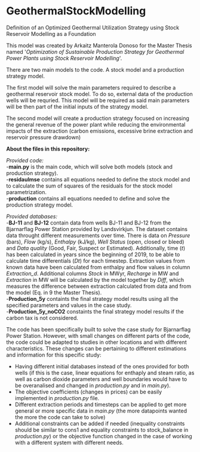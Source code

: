 # GeothermalStockModelling
Definition of an Optimized Geothermal Utilization Strategy using Stock Reservoir Modelling as a Foundation

This model was created by Arkaitz Manterola Donoso for the Master Thesis named '*Optimization of Sustainable Production Strategy for Geothermal Power Plants using Stock Reservoir Modelling*'. 

There are two main models to the code. A stock model and a production strategy model.

The first model will solve the main parameters required to describe a geothermal reservoir stock model. To do so, external data of the production wells will be requried. This model will be required as said main parameters will be then part of the initial inputs of the strategy model. 

The second model will create a production strategy focused on increasing the general revenue of the power plant while reducing the environmental impacts of the extraction (carbon emissions, excessive brine extraction and reservoir pressure drawdown)

**About the files in this repository:**

*Provided code:* <br />
-**main.py** is the main code, which will solve both models (stock and production strategy). <br />
-**residaulmse** contains all equations needed to define the stock model and to calculate the sum of squares of the residuals for the stock model parametrization. <br /> 
-**production** contains all equations needed to define and solve the production strategy model. <br />

*Provided databases:* <br />
-**BJ-11** and **BJ-12** contain data from wells BJ-11 and BJ-12 from the Bjarnarflag Power Station provided by Landsvirkjun. The dataset contains data throught different measurements over time. There is data on *Pressure* (bars), *Flow* (kg/s), *Enthalpy* (kJ/kg), *Well Status* (open, closed or bleed) and *Data quality* (Good, Fair, Suspect or Estimated). Additionally, time (*t*) has been calculated in years since the beginning of 2019, to be able to calculate time differentials (*Dt*) for each timestep. Extraction values from known data have been calculated from enthalpy and flow values in column *Extraction_d*. Additional columns *Stock* in MWyr, *Recharge* in MW and *Extraction* in MW will be calculated by the model together by *Diff*, which measures the difference between extraction calculated from data and from the model (Eq. in 9 the Master Thesis). <br />
-**Production_5y** containts the final strategy model results using all the specified parameters and values in the case study. <br />
-**Production_5y_noCO2** constaints the final strategy model results if the carbon tax is not considered. <br />

The code has been specifically built to solve the case study for Bjarnarflag Power Station. However, with small changes on different parts of the code, the code could be adapted to studies in other locations and with different characteristics. These changes can be pertaining to different estimations and information for this specific study:
- Having different initial databases instead of the ones provided for both wells (if this is the case, linear equations for enthaply and steam ratio, as well as carbon dioxide parameters and well boundaries would have to be overanalised and changed in *production.py* and in *main.py*). 
- The objective coefficients (changes in prices) can be easily implemented in *production.py* file. 
- Different extraction periods and timesteps can be applied to get more general or more specific data in *main.py* (the more datapoints wanted the more the code can take to solve)
- Additional constraints can be added if needed (inequality constraints should be similar to cons1 and equality constraints to stock_balance in *production.py*) or the objective function changed in the case of working with a different system with different needs. <br />
